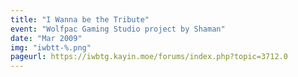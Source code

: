 ```yaml
---
title: "I Wanna be the Tribute"
event: "Wolfpac Gaming Studio project by Shaman"
date: "Mar 2009"
img: "iwbtt-%.png"
pageurl: https://iwbtg.kayin.moe/forums/index.php?topic=3712.0
---
```

